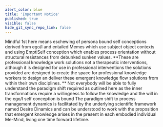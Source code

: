 ```yaml
---
alert_color: blue
title: 'Important Notice'
published: true
visible: false
hide_git_sync_repo_link: false
---
```


Mindful 1st here means eschewing of persona bound self conceptions derived from ego/I and entailed Memes which use subject object contexts and using EmptiSelf conception which enables process orientation without structural resistances from debunked sunken values. 
**These are professional knowledge work solutions not a therapeutic interventions, although it is designed for use in professional interventions the solutions provided are designed to create the space for professional knowledge workers to design an deliver these emergent knowledge flow solutions from within their own disciplines. **
Not everybody will be able to fully understand the paradigm shift required as outlined here as the inner transformations require a willingness to follow the knowledge and the will in the ego/I self conception is bound 
The paradigm shift to process management dynamics is facilitated by the underlying scientific framework named Desire Dinamics and can be understood to work with the proposition that emergent knowledge arises in the present in each embodied individual Me-Mind, living one time forward lifetime. 
